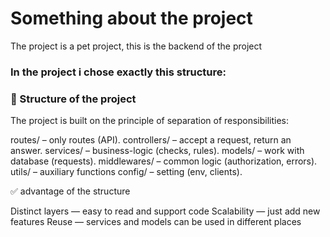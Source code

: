 <h1>Something about the project</h1>

<p>The project is a pet project, this is the backend of the project</p>

<h3>In the project i chose exactly this structure:</h3>

<h3>📂 Structure of the project</h3>

The project is built on the principle of separation of responsibilities:

routes/ – only routes (API).
controllers/ – accept a request, return an answer.
services/ – business-logic (checks, rules).
models/ – work with database (requests).
middlewares/ – common logic (authorization, errors).
utils/ – auxiliary functions
config/ – setting (env, clients).

✅ advantage of the structure

Distinct layers — easy to read and support code
Scalability — just add new features
Reuse — services and models can be used in different places

